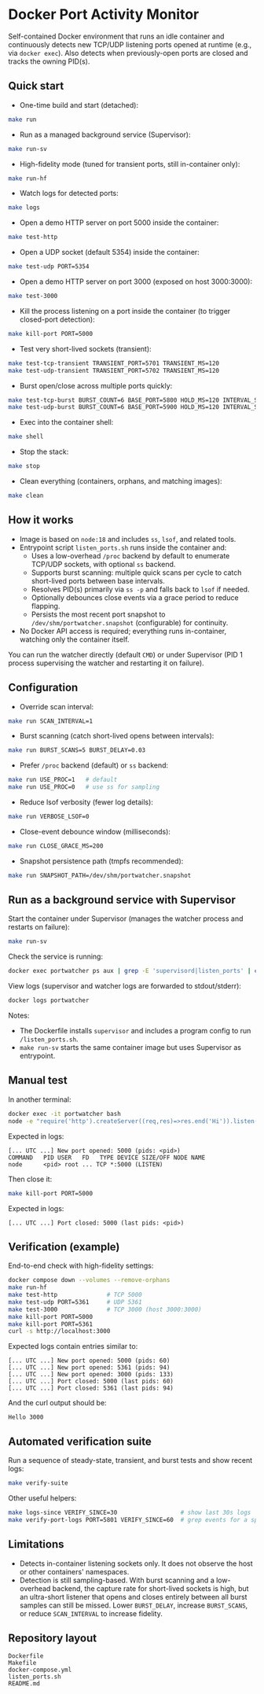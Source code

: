 # Docker Port Activity Monitor

Self-contained Docker environment that runs an idle container and continuously detects new TCP/UDP listening ports opened at runtime (e.g., via `docker exec`). Also detects when previously-open ports are closed and tracks the owning PID(s).

## Quick start

- One-time build and start (detached):

```bash
make run
```

- Run as a managed background service (Supervisor):

```bash
make run-sv
```

- High-fidelity mode (tuned for transient ports, still in-container only):

```bash
make run-hf
```

- Watch logs for detected ports:

```bash
make logs
```

- Open a demo HTTP server on port 5000 inside the container:

```bash
make test-http
```

- Open a UDP socket (default 5354) inside the container:

```bash
make test-udp PORT=5354
```

- Open a demo HTTP server on port 3000 (exposed on host 3000:3000):

```bash
make test-3000
```

- Kill the process listening on a port inside the container (to trigger closed-port detection):

```bash
make kill-port PORT=5000
```

- Test very short-lived sockets (transient):

```bash
make test-tcp-transient TRANSIENT_PORT=5701 TRANSIENT_MS=120
make test-udp-transient TRANSIENT_PORT=5702 TRANSIENT_MS=120
```

- Burst open/close across multiple ports quickly:

```bash
make test-tcp-burst BURST_COUNT=6 BASE_PORT=5800 HOLD_MS=120 INTERVAL_S=0.03
make test-udp-burst BURST_COUNT=6 BASE_PORT=5900 HOLD_MS=120 INTERVAL_S=0.03
```

- Exec into the container shell:

```bash
make shell
```

- Stop the stack:

```bash
make stop
```

- Clean everything (containers, orphans, and matching images):

```bash
make clean
```

## How it works

- Image is based on `node:18` and includes `ss`, `lsof`, and related tools.
- Entrypoint script `listen_ports.sh` runs inside the container and:
  - Uses a low-overhead `/proc` backend by default to enumerate TCP/UDP sockets, with optional `ss` backend.
  - Supports burst scanning: multiple quick scans per cycle to catch short-lived ports between base intervals.
  - Resolves PID(s) primarily via `ss -p` and falls back to `lsof` if needed.
  - Optionally debounces close events via a grace period to reduce flapping.
  - Persists the most recent port snapshot to `/dev/shm/portwatcher.snapshot` (configurable) for continuity.
- No Docker API access is required; everything runs in-container, watching only the container itself.

You can run the watcher directly (default `CMD`) or under Supervisor (PID 1 process supervising the watcher and restarting it on failure).

## Configuration

- Override scan interval:

```bash
make run SCAN_INTERVAL=1
```

- Burst scanning (catch short-lived opens between intervals):

```bash
make run BURST_SCANS=5 BURST_DELAY=0.03
```

- Prefer `/proc` backend (default) or `ss` backend:

```bash
make run USE_PROC=1   # default
make run USE_PROC=0   # use ss for sampling
```

- Reduce lsof verbosity (fewer log details):

```bash
make run VERBOSE_LSOF=0
```

- Close-event debounce window (milliseconds):

```bash
make run CLOSE_GRACE_MS=200
```

- Snapshot persistence path (tmpfs recommended):

```bash
make run SNAPSHOT_PATH=/dev/shm/portwatcher.snapshot
```

## Run as a background service with Supervisor

Start the container under Supervisor (manages the watcher process and restarts on failure):

```bash
make run-sv
```

Check the service is running:

```bash
docker exec portwatcher ps aux | grep -E 'supervisord|listen_ports' | cat
```

View logs (supervisor and watcher logs are forwarded to stdout/stderr):

```bash
docker logs portwatcher
```

Notes:
- The Dockerfile installs `supervisor` and includes a program config to run `/listen_ports.sh`.
- `make run-sv` starts the same container image but uses Supervisor as entrypoint.

## Manual test

In another terminal:

```bash
docker exec -it portwatcher bash
node -e "require('http').createServer((req,res)=>res.end('Hi')).listen(5000)"
```

Expected in logs:

```
[... UTC ...] New port opened: 5000 (pids: <pid>)
COMMAND   PID USER   FD   TYPE DEVICE SIZE/OFF NODE NAME
node      <pid> root ... TCP *:5000 (LISTEN)
```

Then close it:

```bash
make kill-port PORT=5000
```

Expected in logs:

```
[... UTC ...] Port closed: 5000 (last pids: <pid>)
```

## Verification (example)

End-to-end check with high-fidelity settings:

```bash
docker compose down --volumes --remove-orphans
make run-hf
make test-http              # TCP 5000
make test-udp PORT=5361     # UDP 5361
make test-3000              # TCP 3000 (host 3000:3000)
make kill-port PORT=5000
make kill-port PORT=5361
curl -s http://localhost:3000
```

Expected logs contain entries similar to:

```
[... UTC ...] New port opened: 5000 (pids: 60)
[... UTC ...] New port opened: 5361 (pids: 94)
[... UTC ...] New port opened: 3000 (pids: 133)
[... UTC ...] Port closed: 5000 (last pids: 60)
[... UTC ...] Port closed: 5361 (last pids: 94)
```

And the curl output should be:

```
Hello 3000
```

## Automated verification suite

Run a sequence of steady-state, transient, and burst tests and show recent logs:

```bash
make verify-suite
```

Other useful helpers:

```bash
make logs-since VERIFY_SINCE=30                  # show last 30s logs
make verify-port-logs PORT=5801 VERIFY_SINCE=60  # grep events for a specific port
```

## Limitations

- Detects in-container listening sockets only. It does not observe the host or other containers' namespaces.
- Detection is still sampling-based. With burst scanning and a low-overhead backend, the capture rate for short-lived sockets is high, but an ultra-short listener that opens and closes entirely between all burst samples can still be missed. Lower `BURST_DELAY`, increase `BURST_SCANS`, or reduce `SCAN_INTERVAL` to increase fidelity.

## Repository layout

```
Dockerfile
Makefile
docker-compose.yml
listen_ports.sh
README.md
```
